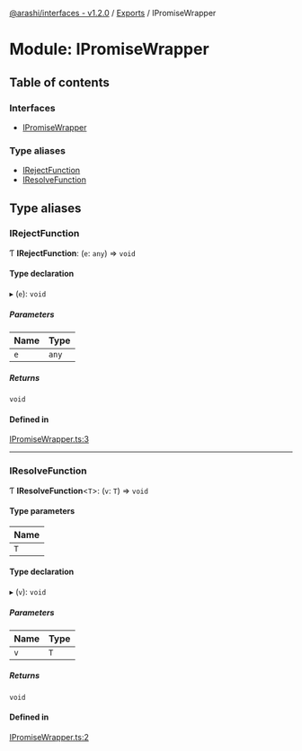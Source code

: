 [@arashi/interfaces - v1.2.0](../README.md) / [Exports](../modules.md) / IPromiseWrapper

# Module: IPromiseWrapper

## Table of contents

### Interfaces

- [IPromiseWrapper](../interfaces/IPromiseWrapper.IPromiseWrapper-1.md)

### Type aliases

- [IRejectFunction](IPromiseWrapper.md#irejectfunction)
- [IResolveFunction](IPromiseWrapper.md#iresolvefunction)

## Type aliases

### IRejectFunction

Ƭ **IRejectFunction**: (`e`: `any`) => `void`

#### Type declaration

▸ (`e`): `void`

##### Parameters

| Name | Type |
| :------ | :------ |
| `e` | `any` |

##### Returns

`void`

#### Defined in

[IPromiseWrapper.ts:3](https://github.com/arashijs/interfaces/blob/3f5b69d/src/IPromiseWrapper.ts#L3)

___

### IResolveFunction

Ƭ **IResolveFunction**<`T`\>: (`v`: `T`) => `void`

#### Type parameters

| Name |
| :------ |
| `T` |

#### Type declaration

▸ (`v`): `void`

##### Parameters

| Name | Type |
| :------ | :------ |
| `v` | `T` |

##### Returns

`void`

#### Defined in

[IPromiseWrapper.ts:2](https://github.com/arashijs/interfaces/blob/3f5b69d/src/IPromiseWrapper.ts#L2)
